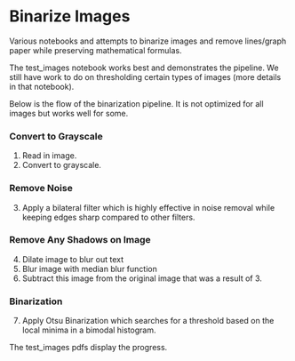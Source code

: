 # Binarize Images

Various notebooks and attempts to binarize images and remove lines/graph paper while preserving mathematical formulas.

The test_images notebook works best and demonstrates the pipeline. We still have work to do on thresholding certain types of images (more details in that notebook).

Below is the flow of the binarization pipeline. It is not optimized for all images but works well for some. 

### Convert to Grayscale
1. Read in image.
2. Convert to grayscale.

### Remove Noise
3. Apply a bilateral filter which is highly effective in noise removal while keeping edges sharp compared to other filters.

### Remove Any Shadows on Image
4. Dilate image to blur out text
5. Blur image with median blur function
6. Subtract this image from the original image that was a result of 3.

### Binarization
7. Apply Otsu Binarization which searches for a threshold based on the local minima in a bimodal histogram.

The test_images pdfs display the progress.

